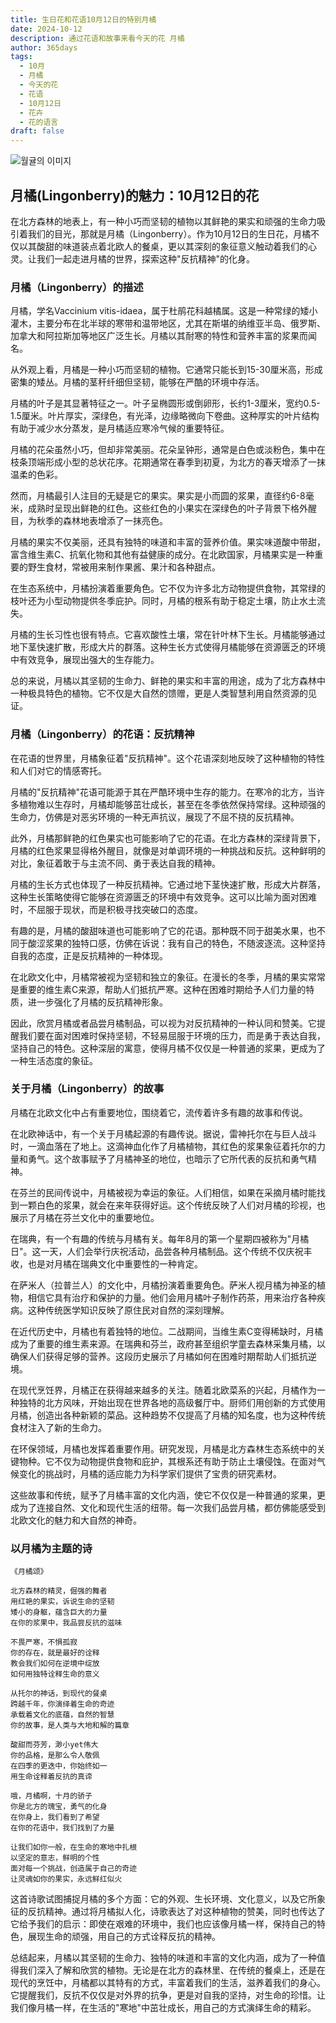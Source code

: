 ```yaml
---
title: 生日花和花语10月12日的特别月橘
date: 2024-10-12
description: 通过花语和故事来看今天的花 月橘
author: 365days
tags:
  - 10月
  - 月橘
  - 今天的花
  - 花语
  - 10月12日
  - 花卉
  - 花的语言
draft: false
---
```


![월귤의 이미지](https://cdn.pixabay.com/photo/2018/12/24/21/48/lingonberry-twig-3893546_1280.jpg#center)


## 月橘(Lingonberry)的魅力：10月12日的花

在北方森林的地表上，有一种小巧而坚韧的植物以其鲜艳的果实和顽强的生命力吸引着我们的目光，那就是月橘（Lingonberry）。作为10月12日的生日花，月橘不仅以其酸甜的味道装点着北欧人的餐桌，更以其深刻的象征意义触动着我们的心灵。让我们一起走进月橘的世界，探索这种"反抗精神"的化身。

### 月橘（Lingonberry）的描述

月橘，学名Vaccinium vitis-idaea，属于杜鹃花科越橘属。这是一种常绿的矮小灌木，主要分布在北半球的寒带和温带地区，尤其在斯堪的纳维亚半岛、俄罗斯、加拿大和阿拉斯加等地区广泛生长。月橘以其耐寒的特性和营养丰富的浆果而闻名。

从外观上看，月橘是一种小巧而坚韧的植物。它通常只能长到15-30厘米高，形成密集的矮丛。月橘的茎秆纤细但坚韧，能够在严酷的环境中存活。

月橘的叶子是其显著特征之一。叶子呈椭圆形或倒卵形，长约1-3厘米，宽约0.5-1.5厘米。叶片厚实，深绿色，有光泽，边缘略微向下卷曲。这种厚实的叶片结构有助于减少水分蒸发，是月橘适应寒冷气候的重要特征。

月橘的花朵虽然小巧，但却非常美丽。花朵呈钟形，通常是白色或淡粉色，集中在枝条顶端形成小型的总状花序。花期通常在春季到初夏，为北方的春天增添了一抹温柔的色彩。

然而，月橘最引人注目的无疑是它的果实。果实是小而圆的浆果，直径约6-8毫米，成熟时呈现出鲜艳的红色。这些红色的小果实在深绿色的叶子背景下格外醒目，为秋季的森林地表增添了一抹亮色。

月橘的果实不仅美丽，还具有独特的味道和丰富的营养价值。果实味道酸中带甜，富含维生素C、抗氧化物和其他有益健康的成分。在北欧国家，月橘果实是一种重要的野生食材，常被用来制作果酱、果汁和各种甜点。

在生态系统中，月橘扮演着重要角色。它不仅为许多北方动物提供食物，其常绿的枝叶还为小型动物提供冬季庇护。同时，月橘的根系有助于稳定土壤，防止水土流失。

月橘的生长习性也很有特点。它喜欢酸性土壤，常在针叶林下生长。月橘能够通过地下茎快速扩散，形成大片的群落。这种生长方式使得月橘能够在资源匮乏的环境中有效竞争，展现出强大的生存能力。

总的来说，月橘以其坚韧的生命力、鲜艳的果实和丰富的用途，成为了北方森林中一种极具特色的植物。它不仅是大自然的馈赠，更是人类智慧利用自然资源的见证。

### 月橘（Lingonberry）的花语：反抗精神

在花语的世界里，月橘象征着"反抗精神"。这个花语深刻地反映了这种植物的特性和人们对它的情感寄托。

月橘的"反抗精神"花语可能源于其在严酷环境中生存的能力。在寒冷的北方，当许多植物难以生存时，月橘却能够茁壮成长，甚至在冬季依然保持常绿。这种顽强的生命力，仿佛是对恶劣环境的一种无声抗议，展现了不屈不挠的反抗精神。

此外，月橘那鲜艳的红色果实也可能影响了它的花语。在北方森林的深绿背景下，月橘的红色浆果显得格外醒目，就像是对单调环境的一种挑战和反抗。这种鲜明的对比，象征着敢于与主流不同、勇于表达自我的精神。

月橘的生长方式也体现了一种反抗精神。它通过地下茎快速扩散，形成大片群落，这种生长策略使得它能够在资源匮乏的环境中有效竞争。这可以比喻为面对困难时，不屈服于现状，而是积极寻找突破口的态度。

有趣的是，月橘的酸甜味道也可能影响了它的花语。那种既不同于甜美水果，也不同于酸涩浆果的独特口感，仿佛在诉说：我有自己的特色，不随波逐流。这种坚持自我的态度，正是反抗精神的一种体现。

在北欧文化中，月橘常被视为坚韧和独立的象征。在漫长的冬季，月橘的果实常常是重要的维生素C来源，帮助人们抵抗严寒。这种在困难时期给予人们力量的特质，进一步强化了月橘的反抗精神形象。

因此，欣赏月橘或者品尝月橘制品，可以视为对反抗精神的一种认同和赞美。它提醒我们要在面对困难时保持坚韧，不轻易屈服于环境的压力，而是勇于表达自我，坚持自己的特色。这种深层的寓意，使得月橘不仅仅是一种普通的浆果，更成为了一种生活态度的象征。

### 关于月橘（Lingonberry）的故事

月橘在北欧文化中占有重要地位，围绕着它，流传着许多有趣的故事和传说。

在北欧神话中，有一个关于月橘起源的有趣传说。据说，雷神托尔在与巨人战斗时，一滴血落在了地上。这滴神血化作了月橘植物，其红色的浆果象征着托尔的力量和勇气。这个故事赋予了月橘神圣的地位，也暗示了它所代表的反抗和勇气精神。

在芬兰的民间传说中，月橘被视为幸运的象征。人们相信，如果在采摘月橘时能找到一颗白色的浆果，就会在来年获得好运。这个传统反映了人们对月橘的珍视，也展示了月橘在芬兰文化中的重要地位。

在瑞典，有一个有趣的传统与月橘有关。每年8月的第一个星期四被称为"月橘日"。这一天，人们会举行庆祝活动，品尝各种月橘制品。这个传统不仅庆祝丰收，也是对月橘在瑞典文化中重要性的一种肯定。

在萨米人（拉普兰人）的文化中，月橘扮演着重要角色。萨米人视月橘为神圣的植物，相信它具有治疗和保护的力量。他们会用月橘叶子制作药茶，用来治疗各种疾病。这种传统医学知识反映了原住民对自然的深刻理解。

在近代历史中，月橘也有着独特的地位。二战期间，当维生素C变得稀缺时，月橘成为了重要的维生素来源。在瑞典和芬兰，政府甚至组织学童去森林采集月橘，以确保人们获得足够的营养。这段历史展示了月橘如何在困难时期帮助人们抵抗逆境。

在现代烹饪界，月橘正在获得越来越多的关注。随着北欧菜系的兴起，月橘作为一种独特的北方风味，开始出现在世界各地的高级餐厅中。厨师们用创新的方式使用月橘，创造出各种新颖的菜品。这种趋势不仅提高了月橘的知名度，也为这种传统食材注入了新的生命力。

在环保领域，月橘也发挥着重要作用。研究发现，月橘是北方森林生态系统中的关键物种。它不仅为动物提供食物和庇护，其根系还有助于防止土壤侵蚀。在面对气候变化的挑战时，月橘的适应能力为科学家们提供了宝贵的研究素材。

这些故事和传统，赋予了月橘丰富的文化内涵，使它不仅仅是一种普通的浆果，更成为了连接自然、文化和现代生活的纽带。每一次我们品尝月橘，都仿佛能感受到北欧文化的魅力和大自然的神奇。

### 以月橘为主题的诗



```
《月橘颂》

北方森林的精灵，倔强的舞者
用红艳的果实，诉说生命的坚韧
矮小的身躯，蕴含巨大的力量
在你的浆果中，我品尝反抗的滋味

不畏严寒，不惧孤寂
你的存在，就是最好的诠释
教会我们如何在逆境中绽放
如何用独特诠释生命的意义

从托尔的神话，到现代的餐桌
跨越千年，你演绎着生命的奇迹
承载着文化的底蕴，自然的智慧
你的故事，是人类与大地和解的篇章

酸甜而芬芳，渺小yet伟大
你的品格，是那么令人敬佩
在四季的更迭中，你始终如一
用生命诠释着反抗的真谛

哦，月橘啊，十月的骄子
你是北方的瑰宝，勇气的化身
在你身上，我们看到了希望
在你的花语中，我们找到了力量

让我们如你一般，在生命的寒地中扎根
以坚定的意志，鲜明的个性
面对每一个挑战，创造属于自己的奇迹
让灵魂如你的果实，永远鲜红似火
```

这首诗歌试图捕捉月橘的多个方面：它的外观、生长环境、文化意义，以及它所象征的反抗精神。通过将月橘拟人化，诗歌表达了对这种植物的赞美，同时也传达了它给予我们的启示：即使在艰难的环境中，我们也应该像月橘一样，保持自己的特色，展现生命的顽强，用自己的方式诠释反抗的精神。

总结起来，月橘以其坚韧的生命力、独特的味道和丰富的文化内涵，成为了一种值得我们深入了解和欣赏的植物。无论是在北方的森林里、在传统的餐桌上，还是在现代的烹饪中，月橘都以其特有的方式，丰富着我们的生活，滋养着我们的身心。它提醒我们，反抗不仅仅是对外界的抗争，更是对自我的坚持，对生命的珍惜。让我们像月橘一样，在生活的"寒地"中茁壮成长，用自己的方式演绎生命的精彩。
